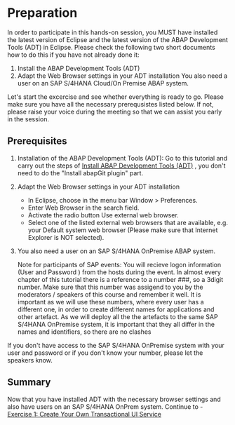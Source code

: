 # Preparation

In order to participate in this hands-on session, you MUST have installed the latest version of Eclipse and the latest version of the ABAP Development Tools (ADT) in Eclipse. Please check the following two short documents how to do this if you have not already done it:

1. Install the ABAP Development Tools (ADT)
2. Adapt the Web Browser settings in your ADT installation
You also need a user on an SAP S/4HANA Cloud/On Premise ABAP system.

Let's start the excercise and see whether everything is ready to go. Please make sure you have all the necessary prerequsistes listed below. If not, please raise your voice during the meeting so that we can assist you early in the session.

## Prerequisites
1.	Installation of the ABAP Development Tools (ADT): Go to this tutorial and carry out 	the steps of [Install ABAP Development Tools (ADT)](https://developers.sap.com/tutorials/abap-install-adt.html) , you don't need to do the
    "Install abapGit plugin" part.
2.	Adapt the Web Browser settings in your ADT installation
   	*	In Eclipse, choose in the menu bar Window > Preferences.
   	*	Enter Web Browser in the search field.
   	*	Activate the radio button Use external web browser.
   	*	Select one of the listed external web browsers that are available, e.g. your Default system web browser (Please make sure that Internet Explorer is NOT selected).

3.	You also need a user on an SAP S/4HANA OnPremise ABAP  system.

	Note for participants of SAP events: You will recieve logon information (User and
	Password ) from the hosts during the event.
	In almost every chapter of this tutorial there is a reference to a number ###, so a 	3digit number. Make sure that this number was assigend to you by the moderators / 		speakers of this course and remember it well. It is important as we will use these 		numbers, where every user has a different one, in order to create different names 		for applications and other artefact. As we will deploy all the the artefacts to the 	same SAP S/4HANA OnPremise system, it is important that they all differ in the 			names and identifiers, so there are no clashes

If you don't have access to the SAP S/4HANA OnPremise system with your user and password or if you don't know your number, please let the speakers know.


## Summary

Now that you have installed ADT with the necessary browser settings and also have users on an SAP S/4HANA OnPrem system.
Continue to - [Exercise 1: Create Your Own Transactional UI Service](../ex1/README.md)
